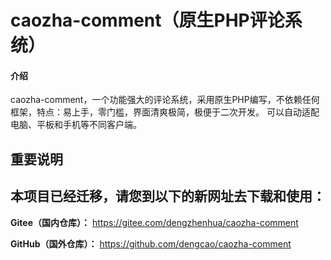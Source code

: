 # caozha-comment（原生PHP评论系统）

#### 介绍
caozha-comment，一个功能强大的评论系统，采用原生PHP编写，不依赖任何框架，特点：易上手，零门槛，界面清爽极简，极便于二次开发。 可以自动适配电脑、平板和手机等不同客户端。

## 重要说明

## 本项目已经迁移，请您到以下的新网址去下载和使用：


 **Gitee（国内仓库）：** https://gitee.com/dengzhenhua/caozha-comment

 **GitHub（国外仓库）：** https://github.com/dengcao/caozha-comment

